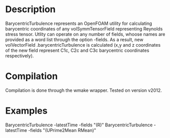 # Description
BarycentricTurbulence represents an OpenFOAM utility for calculating barycentric coordinates of any volSymmTensorField representing Reynolds stress tensor. Utlity can
operate on any number of fields, whoose names are provided as a word list through the option -fields. As a result, new volVectorField <fieldName>.barycentricTurbulence is calculated (x,y and z coordinates of the new field represent C1c, C2c and C3c barycentric coordinates respectively). 
  
# Compilation
Compilation is done through the wmake wrapper. Tested on version v2012.
# Examples
BarycentricTurbulence -latestTime -fields "(R)"
BarycentricTurbulence -latestTime -fields "(UPrime2Mean RMean)"
